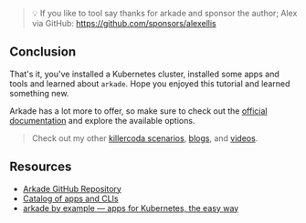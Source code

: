 > 💡 If you like to tool say thanks for arkade and sponsor the author; Alex via GitHub: https://github.com/sponsors/alexellis

## Conclusion

That's it, you've installed a Kubernetes cluster, installed some apps and tools
and learned about `arkade`. Hope you enjoyed this tutorial and learned something
new.

Arkade has a lot more to offer, so make sure to check out the [official
documentation](https://github.com/alexellis/arkade) and explore the available
options.

> Check out my other [killercoda scenarios](https://killercoda.com/creator/scenarios), [blogs](https://medium.com/@piotrzan), and [videos](https://www.youtube.com/channel/UCkWVN7H3JqGtJ5Pv5bvCrAw).

## Resources

- [Arkade GitHub Repository](https://github.com/alexellis/arkade)
- [Catalog of apps and CLIs](https://github.com/alexellis/arkade?tab=readme-ov-file#catalog-of-apps-and-clis)
- [arkade by example — apps for Kubernetes, the easy way](https://itnext.io/kubernetes-apps-the-easy-way-f06d9e5cad3c)
